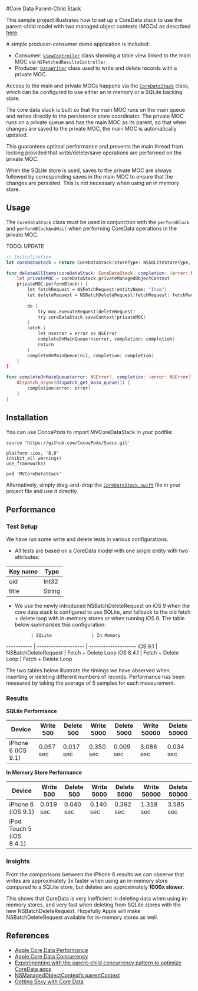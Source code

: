 #Core Data Parent-Child Stack

This sample project illustrates how to set up a CoreData stack to use the parent-child model with two managed object contexts (MOCs) as described [here](
http://developmentnow.com/2015/04/28/experimenting-with-the-parent-child-concurrency-pattern-to-optimize-coredata-apps/).

A simple producer-consumer demo application is included:

* Consumer: [```ViewController```](https://github.com/bizz84/MVCoreDataStack/blob/master/MVCoreDataStackDemo/Classes/ViewController.swift) class showing a table view linked to the main MOC via ```NSFetchedResultsController```
* Producer: [```DataWriter```](https://github.com/bizz84/MVCoreDataStack/blob/master/MVCoreDataStackDemo/Classes/DataWriter.swift) class used to write and delete records with a private MOC.

Access to the main and private MOCs happens via the [```CoreDataStack```](https://github.com/bizz84/MVCoreDataStack/blob/master/MVCoreDataStack/CoreDataStack.swift) class, which can be configured to use either an in memory or a SQLite backing store.

The core data stack is built so that the main MOC runs on the main queue and writes directly to the persistence store coordinator.
The private MOC runs on a private queue and has the main MOC as its parent, so that when changes are saved to the private MOC, the main MOC is automatically updated.

This guarantees optimal performance and prevents the main thread from locking provided that write/delete/save operations are performed on the private MOC.

When the SQLite store is used, saves to the private MOC are always followed by corresponding saves in the main MOC to ensure that the changes are persisted.
This is not necessary when using an in memory store.

## Usage

The ```CoreDataStack``` class must be used in conjunction with the ```performBlock``` and ```performBlockAndWait``` when performing CoreData operations in the private MOC.

TODO: UPDATE

```swift
// Initialisation
let coreDataStack = return CoreDataStack(storeType: NSSQLiteStoreType, modelName: "MyXcdataModel")

func deleteAllItems(coreDataStack: CoreDataStack, completion: (error: NSError?) -> ()) {
	let privateMOC = coreDataStack.privateManagedObjectContext
	privateMOC.performBlock() {
		let fetchRequest = NSFetchRequest(entityName: "Item")
		let deleteRequest = NSBatchDeleteRequest(fetchRequest: fetchRequest)
		                
		do {
			try moc.executeRequest(deleteRequest)
			try coreDataStack.saveContext(privateMOC)
		}
		catch {
			let nserror = error as NSError
			completeOnMainQueue(nserror, completion: completion)
			return
		}
		completeOnMainQueue(nil, completion: completion)
	}
}

func completeOnMainQueue(error: NSError?, completion: (error: NSError?) -> ()) {
    dispatch_async(dispatch_get_main_queue()) {
        completion(error: error)
    }
}

```

## Installation

You can use CocoaPods to import MVCoreDataStack in your podfile:

```
source 'https://github.com/CocoaPods/Specs.git'

platform :ios, '8.0'
inhibit_all_warnings!
use_frameworks!

pod 'MVCoreDataStack'
```
Alternatively, simply drag-and-drop the [```CoreDataStack.swift```](https://github.com/bizz84/MVCoreDataStack/blob/master/MVCoreDataStack/CoreDataStack.swift) file in your project file and use it directly.

## Performance

### Test Setup

We have run some write and delete tests in various configurations. 

* All tests are based on a CoreData model with one single entity with two attributes:

 Key name | Type
 -------- | ------
 uid      | Int32
 title    | String

* We use the newly introduced NSBatchDeleteRequest on iOS 9 when the core data stack is configured to use SQLite, and fallback to the old fetch + delete loop with in-memory stores or when running iOS 8. The table below summarises this configuration:

            | SQLite               | In Memory
----------- | -------------------- | --------------------
iOS 9.1     | NSBatchDeleteRequest | Fetch + Delete Loop
iOS 8.4.1   | Fetch + Delete Loop  | Fetch + Delete Loop

The two tables below illustrate the timings we have observed when inserting or deleting different numbers of records. Performance has been measured by taking the average of 5 samples for each measurement.

### Results 

**SQLite Performance**

Device                   | Write 500 | Delete 500 | Write 5000 | Delete 5000  | Write 50000 | Delete 50000 
------------------------ | --------- | ---------- | ---------- | ------------ | ----------- | ------------ 
iPhone 6 (iOS 9.1)       | 0.057 sec | 0.017 sec  | 0.350 sec  | 0.009 sec    | 3.086 sec   | 0.034 sec


**In Memory Store Performance**

Device                   | Write 500 | Delete 500 | Write 5000 | Delete 5000  | Write 50000 | Delete 50000 
------------------------ | --------- | ---------- | ---------- | ------------ | ----------- | ------------ 
iPhone 6 (iOS 9.1)       | 0.019 sec | 0.040 sec  | 0.140 sec  | 0.392 sec    | 1.318 sec   | 3.585 sec
iPod Touch 5 (iOS 8.4.1) | 

### Insights 

From the comparisons between the iPhone 6 results we can observe that writes are approximately 3x faster when using an in-memory store compared to a SQLite store, but deletes are approximately **1000x slower**.

This shows that CoreData is very inefficient in deleting data when using in-memory stores, and very fast when deleting from SQLite stores with the new NSBatchDeleteRequest. Hopefully Apple will make NSBatchDeleteRequest available for in-memory stores as well.

## References

* [Apple Core Data Performance](https://developer.apple.com/library/prerelease/watchos/documentation/Cocoa/Conceptual/CoreData/Performance.html)
* [Apple Core Data Concurrency](https://developer.apple.com/library/prerelease/watchos/documentation/Cocoa/Conceptual/CoreData/Concurrency.html#//apple_ref/doc/uid/TP40001075-CH24-SW1)
* [Experimenting with the parent-child concurrency pattern to optimize CoreData apps](http://developmentnow.com/2015/04/28/experimenting-with-the-parent-child-concurrency-pattern-to-optimize-coredata-apps/)
* [NSManagedObjectContext’s parentContext](http://benedictcohen.co.uk/blog/archives/308)
* [Getting Sexy with Core Data](http://blog.chadwilken.com/core-data-concurrency/)




